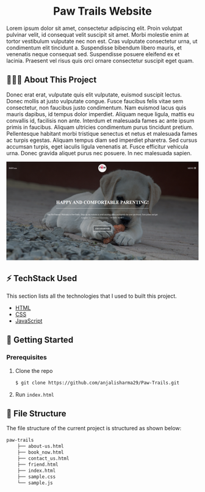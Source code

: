 <div align="center">

 # Paw Trails Website
  
</div>

Lorem ipsum dolor sit amet, consectetur adipiscing elit. Proin volutpat pulvinar velit, id consequat velit suscipit sit amet. Morbi molestie enim at tortor vestibulum vulputate nec non est. Cras vulputate consectetur urna, ut condimentum elit tincidunt a. Suspendisse bibendum libero mauris, et venenatis neque consequat sed. Suspendisse posuere eleifend ex et lacinia. Praesent vel risus quis orci ornare consectetur suscipit eget quam.

## 🤷🏼‍♂️ About This Project

Donec erat erat, vulputate quis elit vulputate, euismod suscipit lectus. Donec mollis at justo vulputate congue. Fusce faucibus felis vitae sem consectetur, non faucibus justo condimentum. Nam euismod lacus quis mauris dapibus, id tempus dolor imperdiet. Aliquam neque ligula, mattis eu convallis id, facilisis non ante. Interdum et malesuada fames ac ante ipsum primis in faucibus. Aliquam ultricies condimentum purus tincidunt pretium. Pellentesque habitant morbi tristique senectus et netus et malesuada fames ac turpis egestas. Aliquam tempus diam sed imperdiet pharetra. Sed cursus accumsan turpis, eget iaculis ligula venenatis at. Fusce efficitur vehicula urna. Donec gravida aliquet purus nec posuere. In nec malesuada sapien. 

![](/media/screenshot.PNG)

## ⚡ TechStack Used

This section lists all the technologies that I used to built this project.

- [HTML](https://whatwg.org/)
- [CSS](https://www.w3.org/)
- [JavaScript](https://www.javascript.com/)

## 🚀 Getting Started

### Prerequisites

1. Clone the repo
   ```sh
   $ git clone https://github.com/anjalisharma29/Paw-Trails.git
   ```
2. Run `index.html`

## 📁 File Structure

The file structure of the current project is structured as shown below:

```
paw-trails
    ├── about-us.html
    ├── book_now.html
    ├── contact_us.html
    ├── friend.html
    ├── index.html
    ├── sample.css
    └── sample.js
    
```
